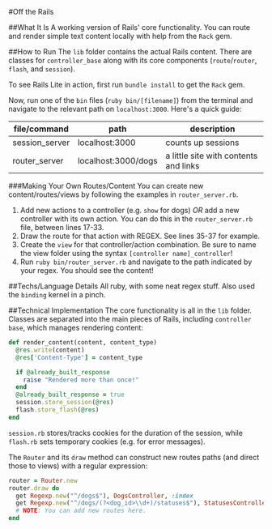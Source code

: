 #Off the Rails

##What It Is
A working version of Rails' core functionality. You can route and render simple text content locally with help from the `Rack` gem.

##How to Run
The `lib` folder contains the actual Rails content. There are classes for `controller_base` along with its core components (`route`/`router`, `flash`, and `session`).

To see Rails Lite in action, first run `bundle install` to get the `Rack` gem.

Now, run one of the `bin` files (`ruby bin/[filename]`) from the terminal and navigate to the relevant path on `localhost:3000`. Here's a quick guide:

file/command    | path                | description
----------------|---------------------|-------------
session_server  | localhost:3000      | counts up sessions
router_server   | localhost:3000/dogs | a little site with contents and links

###Making Your Own Routes/Content
You can create new content/routes/views by following the examples in `router_server.rb`.

1. Add new actions to a controller (e.g. `show` for dogs) *OR* add a new controller with its own action. You can do this in the `router_server.rb` file, between lines 17-33.
2. Draw the route for that action with REGEX. See lines 35-37 for example.
3. Create the `view` for that controller/action combination. Be sure to name the view folder using the syntax `[controller name]_controller`!
4. Run `ruby bin/router_server.rb` and navigate to the path indicated by your regex. You should see the content!

##Techs/Language Details
All ruby, with some neat regex stuff. Also used the `binding` kernel in a pinch.

##Technical Implementation
The core functionality is all in the `lib` folder. Classes are separated into the main pieces of Rails, including `controller base`, which manages rendering content:
```ruby
def render_content(content, content_type)
  @res.write(content)
  @res['Content-Type'] = content_type

  if @already_built_response
    raise "Rendered more than once!"
  end
  @already_built_response = true
  session.store_session(@res)
  flash.store_flash(@res)
end
```

`session.rb` stores/tracks cookies for the duration of the session, while `flash.rb` sets temporary cookies (e.g. for error messages).

The `Router` and its `draw` method can construct new routes paths (and direct those to views) with a regular expression:

```ruby
router = Router.new
router.draw do
  get Regexp.new("^/dogs$"), DogsController, :index
  get Regexp.new("^/dogs/(?<dog_id>\\d+)/statuses$"), StatusesController, :index
  # NOTE: You can add new routes here.
end
```
